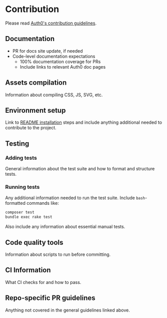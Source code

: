 # Contribution

Please read [Auth0's contribution guidelines](https://github.com/auth0/open-source-template/blob/master/GENERAL-CONTRIBUTING.md).

## Documentation

-   PR for docs site update, if needed
-   Code-level documentation expectations
    -   100% documentation coverage for PRs
    -   Include links to relevant Auth0 doc pages

## Assets compilation

Information about compiling CSS, JS, SVG, etc.

## Environment setup

Link to [README installation](README.md#installation) steps and include anything additional needed to contribute to the project.

## Testing

### Adding tests

General information about the test suite and how to format and structure tests.

### Running tests

Any additional information needed to run the test suite. Include `bash`-formatted commands like:

```bash
composer test
bundle exec rake test
```

Also include any information about essential manual tests.

## Code quality tools

Information about scripts to run before committing.

## CI Information

What CI checks for and how to pass.

## Repo-specific PR guidelines

Anything not covered in the general guidelines linked above.
